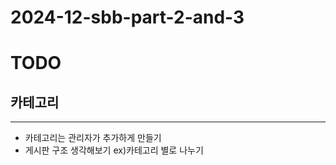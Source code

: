 # 2024-12-sbb-part-2-and-3


# TODO #
## 카테고리 ##

---
* 카테고리는 관리자가 추가하게 만들기
* 게시판 구조 생각해보기 ex)카테고리 별로 나누기
